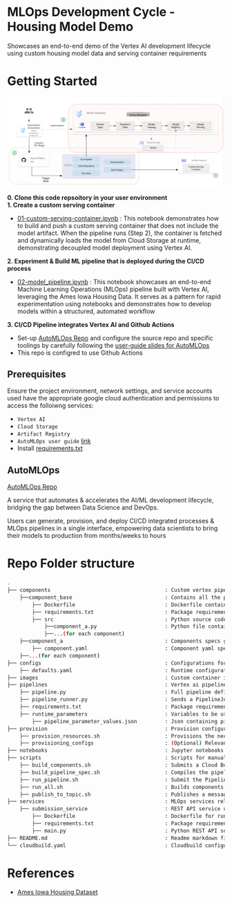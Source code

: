 # MLOps Development Cycle - Housing Model Demo

Showcases an end-to-end demo of the Vertex AI development lifecycle using custom housing model data and serving container requirements

# Getting Started

![housing-flow.png](./notebooks/diagrams/housing-flow.png)

**0. Clone this code repsoitory in your user environment** <br>
**1. Create a custom serving container** <br>
* [01-custom-serving-container.ipynb](./notebooks/01-custom-serving-container.ipynb) : This notebook demonstrates how to build and push a custom serving container that does not include the model artifact. When the pipeline runs (Step 2), the container is fetched and dynamically loads the model from Cloud Storage at runtime, demonstrating decoupled model deployment using Vertex AI.
    
    
**2. Experiment & Build ML pipeline that is deployed during the CI/CD process** 
* [02-model_pipeline.ipynb](./notebooks/02-model_pipeline.ipynb) : This notebook showcases an end-to-end Machine Learning Operations (MLOps) pipeline built with Vertex AI, leveraging the Ames Iowa Housing Data. It serves as a pattern for rapid experimentation using notebooks and demonstrates how to develop models within a structured, automated workflow


**3. CI/CD Pipeline integrates Vertex AI and Github Actions**
* Set-up [AutoMLOps Repo](https://github.com/GoogleCloudPlatform/automlops) and configure the source repo and specific toolings by carefully following the [user-guide slides for AutoMLOps](https://github.com/GoogleCloudPlatform/automlops/blob/main/AutoMLOps_User_Guide.pdf) <br>
* This repo is configred to use Github Actions


## Prerequisites

Ensure the project environment, network settings, and service accounts used have the appropriate google cloud authentication and permissions to access the folloiwng services:
- `Vertex AI`
- `Cloud Storage`
- `Artifact Registry`
- `AutoMLOps user guide` [link](https://github.com/GoogleCloudPlatform/automlops/blob/main/AutoMLOps_Implementation_Guide_External.pdf)
-  Install [requirements.txt](./components/component_base/requirements.txt)

## AutoMLOps

[AutoMLOps Repo](https://github.com/GoogleCloudPlatform/automlops)

A service that automates & accelerates the AI/ML development lifecycle, bridging the gap between Data Science and DevOps. 

Users can generate, provision, and deploy CI/CD integrated processes & MLOps pipelines in a single interface, empowering data scientists to bring their models to production from months/weeks to hours

# Repo Folder structure

```bash
.
├── components                                     : Custom vertex pipeline components.
    ├──component_base                              : Contains all the python files, Dockerfile and requirements.txt
        ├── Dockerfile                             : Dockerfile containing all the python files for the components.
        ├── requirements.txt                       : Package requirements for all the python files for the components.
        ├── src                                    : Python source code directory.
            ├──component_a.py                      : Python file containing code for the component.
            ├──...(for each component)
    ├──component_a                                 : Components specs generated using AutoMLOps
        ├── component.yaml                         : Component yaml spec, acts as an I/O wrapper around the Docker container.
    ├──...(for each component)
├── configs                                        : Configurations for defining vertex ai pipeline and MLOps infra.
    ├── defaults.yaml                              : Runtime configuration variables.
├── images                                         : Custom container images for training models (optional).
├── pipelines                                      : Vertex ai pipeline definitions.
    ├── pipeline.py                                : Full pipeline definition; compiles pipeline spec and uploads to GCS.
    ├── pipeline_runner.py                         : Sends a PipelineJob to Vertex AI.
    ├── requirements.txt                           : Package requirements for running pipeline.py.
    ├── runtime_parameters                         : Variables to be used in a PipelineJob.
        ├── pipeline_parameter_values.json         : Json containing pipeline parameters.
├── provision                                      : Provision configurations and details.
    ├── provision_resources.sh                     : Provisions the necessary infra to run the MLOps pipeline.
    ├── provisioning_configs                       : (Optional) Relevant terraform/Pulumi config files for provisioning infa.
├── notebooks                                      : Jupyter notebooks
├── scripts                                        : Scripts for manually triggering the cloud run service.
    ├── build_components.sh                        : Submits a Cloud Build job that builds and pushes the components to the registry.
    ├── build_pipeline_spec.sh                     : Compiles the pipeline specs.
    ├── run_pipeline.sh                            : Submit the PipelineJob to Vertex AI.
    ├── run_all.sh                                 : Builds components, compiles pipeline specs, and submits the PipelineJob.
    ├── publish_to_topic.sh                        : Publishes a message to a Pub/Sub topic to invoke the pipeline job submission service.
├── services                                       : MLOps services related to continuous training.
    ├── submission_service                         : REST API service used to submit pipeline jobs to Vertex AI.
        ├── Dockerfile                             : Dockerfile for running the REST API service.
        ├── requirements.txt                       : Package requirements for the REST API service.
        ├── main.py                                : Python REST API source code. 
├── README.md                                      : Readme markdown file describing the contents of the generated directories.
└── cloudbuild.yaml                                : Cloudbuild configuration file for building custom components.
```

# References
* [Ames Iowa Housing Dataset](https://github.com/melindaleung/Ames-Iowa-Housing-Dataset)